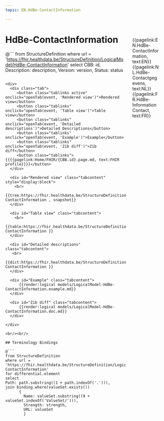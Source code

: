 ```yaml
---
topic: EN.HdBe-ContactInformation

---
```


<div style="float:right;width:85px;padding:10px;margin:10">
<p>{{pagelink:EN.HdBe-ContactInformation, text:EN}}  {{pagelink:NL.HdBe-Contactgegevens, text:NL}}  {{pagelink:FR.HdBe-InformationContact, text:FR}}<p>
</div>

# HdBe-ContactInformation



@```
from StructureDefinition
where url = 'https://fhir.healthdata.be/StructureDefinition/LogicalModel/HdBe-ContactInformation'
select 
CBB: id,
Description: description, 
Version: version,
Status: status
```

<div>
  <div class="tab">
     <button class="tablinks active" onclick="openTab(event, 'Rendered view')">Rendered view</button>
     <button class="tablinks" onclick="openTab(event, 'Table view')">Table view</button>
     <button class="tablinks" onclick="openTab(event, 'Detailed descriptions')">Detailed Descriptions</button>
     <button class="tablinks" onclick="openTab(event, 'Example')">Example</button>
     <button class="tablinks" onclick="openTab(event, 'Zib diff')">Zib diff</button>
     <button class="tablinks">{{{{pagelink:Home/FHIR/{CBB.id}.page.md, text:FHIR profile}}}}</button>
  </div>

  <div id="Rendered view" class="tabcontent" style="display:block">
    <br>
      {{tree:https://fhir.healthdata.be/StructureDefinition/LogicalModel/HdBe-ContactInformation , snapshot}}
  </div>

  <div id="Table view" class="tabcontent">
    <br>
      {{table:https://fhir.healthdata.be/StructureDefinition/LogicalModel/HdBe-ContactInformation }}
  </div>

  <div id="Detailed descriptions" class="tabcontent">
   <br>
      {{dict:https://fhir.healthdata.be/StructureDefinition/LogicalModel/HdBe-ContactInformation }}
  </div>

  <div id="Example" class="tabcontent">
      {{render:logical models/LogicalModel-HdBe-ContactInformation.example.md}}
  </div>

  <div id="Zib diff" class="tabcontent">
      {{render:logical models/LogicalModel-HdBe-ContactInformation.doc.md}}
  </div>

</div>

<br/><br/> 

## Terminology Bindings

@```
from StructureDefinition
where url = 'https://fhir.healthdata.be/StructureDefinition/LogicalModel/HdBe-ContactInformation'
for differential.element
select
Path: path.substring((1 + path.indexOf('.'))),
join binding.where(valueSet.exists())
      { 
        Name: valueSet.substring((9 + valueSet.indexOf('ValueSet/'))),
        Strength: strength,
        URL: valueSet
        }
```  